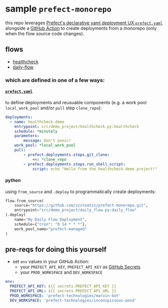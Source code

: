 # sample `prefect-monorepo`

this repo leverages [Prefect's declarative yaml deployment UX `prefect.yaml`](https://docs.prefect.io/2.11.1/concepts/deployments-ux/#the-prefect-yaml-file) alongside a [GitHub Action](https://github.com/zzstoatzz/prefect-monorepo/blob/main/.github/workflows/env-separated-deploy.yml) to create deployments from a monorepo (only when the flow source code changes).

## flows
- [healthcheck](src/demo_project/healthcheck.py)
- [daily-flow](src/demo_project/daily_flow.py)

### which are defined in one of a few ways:
#### [`prefect.yaml`](prefect.yaml)
to define deployments and reusuable components (e.g. a work pool `local_work_pool` and/or `pull` step `clone_repo`):
```yaml
deployments:
  - name: healthcheck-demo
    entrypoint: src/demo_project/healthcheck.py:healthcheck
    schedule: *minutely
    parameters:
        message: Don't panic!
    work_pool: *local_work_pool
    pull:
        - prefect.deployments.steps.git_clone:
            <<: *clone_repo
        - prefect.deployments.steps.run_shell_script:
            script: echo "Hello from the healthcheck-demo project!"
```
#### python
using `from_source` and `.deploy` to programmatically create deployments:
```python
flow.from_source(
    source="https://github.com/zzstoatzz/prefect-monorepo.git",
    entrypoint="src/demo_project/daily_flow.py:daily_flow"
).deploy(
    name="My Daily Flow Deployment",
    schedule={"cron": "0 14 * * *"},
    work_pool_name="prefect-managed"
)
```

## pre-reqs for doing this yourself
- set `env` values in your GitHub Action:
    - your `PREFECT_API_KEY`, `PREFECT_API_KEY` as [GitHub Secrets](https://docs.github.com/en/actions/reference/encrypted-secrets#creating-encrypted-secrets-for-a-repository)
    - your `PROD_WORKSPACE` and `DEV_WORKSPACE`

```yaml
env:
  PREFECT_API_KEY: ${{ secrets.PREFECT_API_KEY }}
  PREFECT_API_URL: ${{ secrets.PREFECT_API_URL }}
  PROD_WORKSPACE: 'prefect-technologies/marvin-bot'
  DEV_WORKSPACE: 'prefect-technologies/inconspicuous-pond'
```
